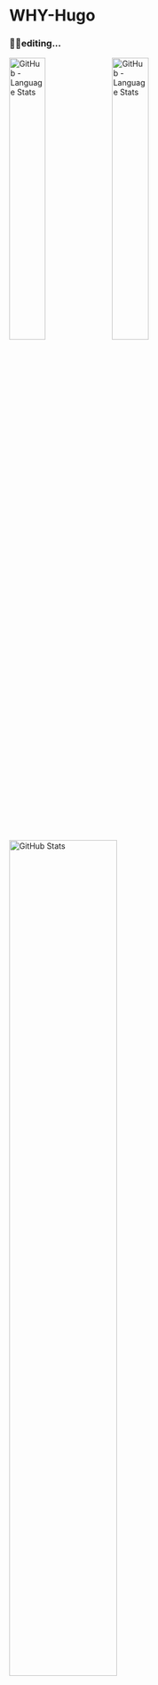 # WHY-Hugo

### 😶‍🌫️editing...

<p>
    <img width="36%" src="https://github-readme-stats.vercel.app/api/top-langs/?username=WHY-Hugo&layout=compact&langs_count=3&theme=chartreuse-dark#gh-dark-mode-only" alt="GitHub - Language Stats">
    <img width="36%" src="https://github-readme-stats.vercel.app/api/top-langs/?username=WHY-Hugo&layout=compact&langs_count=3&theme=buefy#gh-light-mode-only" alt="GitHub - Language Stats">
    &nbsp;&nbsp;
    <img width="62%" src="https://github-readme-stats.vercel.app/api?username=WHY-Hugo&show_icons=true&include_all_commits=true&count_private=true&theme=chartreuse-dark#gh-dark-mode-only" alt="GitHub Stats">
    <img width="62%" src="https://github-readme-stats.vercel.app/api?username=WHY-Hugo&show_icons=true&include_all_commits=true&count_private=true&theme=buefy#gh-light-mode-only" alt="GitHub Stats">
</p>

---
[![Anurag's GitHub stats-Dark](https://github-readme-stats.vercel.app/api?username=anuraghazra&show_icons=true&theme=dark#gh-dark-mode-only)](https://github.com/anuraghazra/github-readme-stats#gh-dark-mode-only)
[![Anurag's GitHub stats-Light](https://github-readme-stats.vercel.app/api?username=anuraghazra&show_icons=true&theme=default#gh-light-mode-only)](https://github.com/anuraghazra/github-readme-stats#gh-light-mode-only)

